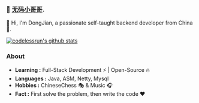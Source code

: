 ###  :sparkling_heart: [无码小哥哥](https://codeless.run).

👋 Hi, I'm DongJian, a passionate self-taught backend developer from China 🚀. 


[![codelessrun's github stats](https://github-readme-stats.vercel.app/api?username=codelessrun&count_private=true&show_icons=true&theme=radical)](https://github.com/codelessrun)

### About

-  **Learning :** Full-Stack Development :zap: | Open-Source :fire:    
-  **Languages :** Java, ASM, Netty, Mysql
-  **Hobbies :** ChineseChess :performing_arts: & Music :headphones:
-  **Fact :** First solve the problem, then write the code :heart:
